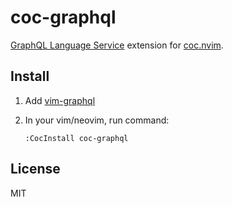 # coc-graphql

[GraphQL Language Service](https://github.com/graphql/graphiql) extension for [coc.nvim](https://github.com/neoclide/coc.nvim).


## Install

1. Add [vim-graphql](https://github.com/jparise/vim-graphql)

2. In your vim/neovim, run command:

   ```
   :CocInstall coc-graphql
   ```

## License

MIT
